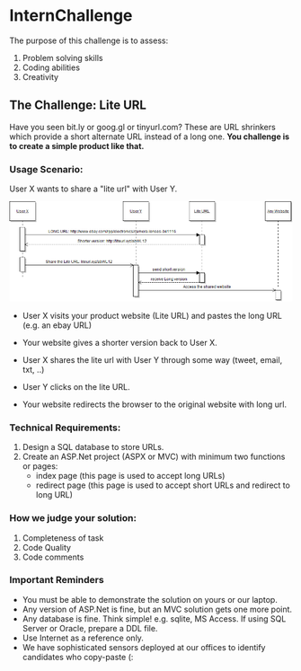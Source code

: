 # InternChallenge

The purpose of this challenge is to assess:
1. Problem solving skills
2. Coding abilities
3. Creativity

## The Challenge: Lite URL
Have you seen bit.ly or goog.gl or tinyurl.com? These are URL shrinkers which provide a short alternate URL instead of a long one.
**You challenge is to create a simple product like that.**

### Usage Scenario:

User X wants to share a "lite url" with User Y.

![Seq Diagram](/images/liteURL-seq.png)

* User X visits your product website (Lite URL) and pastes the long URL (e.g. an ebay URL)
* Your website gives a shorter version back to User X.
* User X shares the lite url with User Y through some way (tweet, email, txt, ..)

* User Y clicks on the lite URL.
* Your website redirects the browser to the original website with long url.

### Technical Requirements:
1. Design a SQL database to store URLs.
2. Create an ASP.Net project (ASPX or MVC) with minimum two functions or pages:
	* index page (this page is used to accept long URLs)
	* redirect page (this page is used to accept short URLs and redirect to long URL)


### How we judge your solution:
1. Completeness of task
2. Code Quality
3. Code comments

### Important Reminders
* You must be able to demonstrate the solution on yours or our laptop.
* Any version of ASP.Net is fine, but an MVC solution gets one more point.
* Any database is fine. Think simple! e.g. sqlite, MS Access. If using SQL Server or Oracle, prepare a DDL file. 
* Use Internet as a reference only. 
* We have sophisticated sensors deployed at our offices to identify candidates who copy-paste (:
